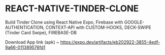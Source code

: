 # REACT-NATIVE-TINDER-CLONE
Build Tinder Clone using React Native Expo, Firebase with GOOGLE-AUTHENTICATION, CONTEXT-API with CUSTOM-HOOKS, DECK-SWIPE (Tinder Card Swipe), FIREBASE-DB

Download App link (apk) ~ https://expo.dev/artifacts/eb202922-3855-4edf-9a66-011389576fd1
